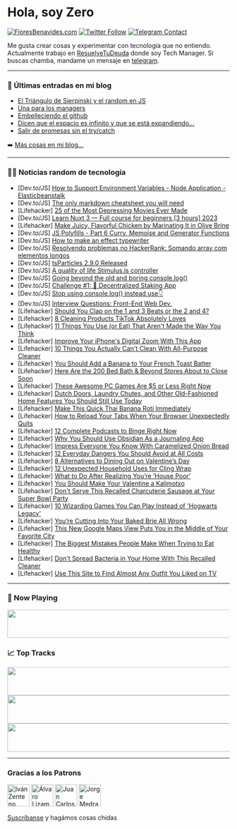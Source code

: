 # Hola, soy Zero

[![FloresBenavides.com](https://img.shields.io/website?down_message=oops&label=MiBlog&style=for-the-badge&up_message=online&url=https%3A%2F%2Ffloresbenavides.com)](https://floresbenavides.com) [![Twitter Follow](https://img.shields.io/twitter/follow/ZeroDragon?color=%231DA1F2&label=Follow&logo=twitter&logoColor=ffffff&style=for-the-badge)](https://twitter.com/zerodragon) [![Telegram Contact](https://img.shields.io/badge/escr%C3%ADbeme-ZeroDragon-%2326A5E4?style=for-the-badge&logo=telegram)](https://t.me/zerodragon)

Me gusta crear cosas y experimentar con tecnología que no entiendo.
Actualmente trabajo en [ResuelveTuDeuda](http://github.com/resuelve) donde soy Tech Manager.
Si buscas chamba, mandame un mensaje en [telegram](https://t.me/zerodragon).

---

### 📕 Últimas entradas en mi blog
<!-- BLOG-POST-LIST:START -->
- [El Triángulo de Sierpinski y el random en JS](https://floresbenavides.com/el-triangulo-de-sierpinski-y-el-random-en-js/)
- [Una para los managers](https://floresbenavides.com/una-para-los-managers/)
- [Embelleciendo el github](https://floresbenavides.com/embelleciendo-el-github/)
- [Dicen que el espacio es infinito y que se está expandiendo…](https://floresbenavides.com/dicen-que-el-espacio-es-infinito-y-que-se-esta-expandiendo/)
- [Salir de promesas sin el try/catch](https://floresbenavides.com/salir-de-promesas-sin-el-try-catch/)
<!-- BLOG-POST-LIST:END -->

➡️ [Más cosas en mi blog...](https://floresbenavides.com)

---

### 👨‍💻 Noticias random de tecnología
<!-- TECH-POSTS:START -->
- [Dev.to/JS] [How to Support Environment Variables - Node Application - Elasticbeanstalk](https://dev.to/sanchezg7/how-to-support-environment-variables-node-application-elasticbeanstalk-hfn)
- [Dev.to/JS] [The only markdown cheatsheet you will need](https://dev.to/acidop/the-only-markdown-cheatsheet-you-will-need-15db)
- [Lifehacker] [25 of the Most Depressing Movies Ever Made](https://lifehacker.com/25-of-the-most-depressing-movies-ever-made-1850094135)
- [Dev.to/JS] [Learn Nuxt 3 — Full course for beginners [3 hours] 2023](https://dev.to/guillaumeduhan/learn-nuxt-3-full-course-for-beginners-3-hours-2023-56f1)
- [Lifehacker] [Make Juicy, Flavorful Chicken by Marinating It in Olive Brine](https://lifehacker.com/make-juicy-flavorful-chicken-by-marinating-it-in-olive-1850096567)
- [Dev.to/JS] [JS Polyfills - Part 6 Curry, Memoise and Generator Functions](https://dev.to/uttarasriya/js-polyfills-part-6-curry-memoise-and-generator-functions-1d71)
- [Dev.to/JS] [How to make an effect typewriter](https://dev.to/ajidk16/how-to-make-an-effect-typewriter-nl6)
- [Dev.to/JS] [Resolvendo problemas no HackerRank: Somando array com elementos longos](https://dev.to/altencirsilvajr/resolvendo-problemas-no-hackerrank-somando-array-com-elementos-longos-2faj)
- [Dev.to/JS] [tsParticles 2.9.0 Released](https://dev.to/tsparticles/tsparticles-290-released-421i)
- [Dev.to/JS] [A quality of life Stimulus.js controller](https://dev.to/spinal/a-quality-of-life-stimulusjs-controller-391j)
- [Dev.to/JS] [Going beyond the old and boring console.log&lpar;&rpar;](https://dev.to/lucasrodriguez93/going-beyond-the-old-and-boring-consolelog-1l0d)
- [Dev.to/JS] [Challenge #1: 🥩 Decentralized Staking App](https://dev.to/kevinjoshi46b/challenge-1-decentralized-staking-app-3l8l)
- [Dev.to/JS] [Stop using console.log&lpar;&rpar; instead use👇](https://dev.to/iarchitsharma/stop-using-consolelog-instead-use-26b2)
- [Dev.to/JS] [Interview Questions: Front-End Web Dev.](https://dev.to/mursalfk/interview-questions-front-end-web-dev-4k9l)
- [Lifehacker] [Should You Clap on the 1 and 3 Beats or the 2 and 4?](https://lifehacker.com/should-you-clap-on-the-1-and-3-beat-or-the-2-and-4-1850096102)
- [Lifehacker] [8 Cleaning Products TikTok Absolutely Loves](https://lifehacker.com/8-cleaning-products-tiktok-absolutely-loves-1850095503)
- [Lifehacker] [11 Things You Use &lpar;or Eat&rpar; That Aren&#39;t Made the Way You Think](https://lifehacker.com/11-things-you-use-or-eat-that-arent-made-the-way-you-1850077719)
- [Lifehacker] [Improve Your iPhone&#39;s Digital Zoom With This App](https://lifehacker.com/improve-your-iphones-digital-zoom-with-this-app-1850095334)
- [Lifehacker] [10 Things You Actually Can&#39;t Clean With All-Purpose Cleaner](https://lifehacker.com/10-things-you-actually-cant-clean-with-all-purpose-clea-1850095135)
- [Lifehacker] [You Should Add a Banana to Your French Toast Batter](https://lifehacker.com/you-should-add-a-banana-to-your-french-toast-batter-1850095258)
- [Lifehacker] [Here Are the 200 Bed Bath &amp; Beyond Stores About to Close Soon](https://lifehacker.com/here-are-the-200-bed-bath-beyond-stores-about-to-clos-1850095080)
- [Lifehacker] [These Awesome PC Games Are $5 or Less Right Now](https://lifehacker.com/these-awesome-pc-games-are-5-or-less-right-now-1850094709)
- [Lifehacker] [Dutch Doors, Laundry Chutes, and Other Old-Fashioned Home Features You Should Still Use Today](https://lifehacker.com/dutch-doors-laundry-chutes-and-other-old-fashioned-ho-1850094601)
- [Lifehacker] [Make This Quick Thai Banana Roti Immediately](https://lifehacker.com/make-this-quick-thai-banana-roti-immediately-1850094469)
- [Lifehacker] [How to Reload Your Tabs When Your Browser Unexpectedly Quits](https://lifehacker.com/how-to-reload-your-tabs-when-your-browser-unexpectedly-1850093866)
- [Lifehacker] [12 Complete Podcasts to Binge Right Now](https://lifehacker.com/12-podcasts-to-binge-right-now-1850079348)
- [Lifehacker] [Why You Should Use Obsidian As a Journaling App](https://lifehacker.com/why-you-should-use-obsidian-as-a-journaling-app-1850086690)
- [Lifehacker] [Impress Everyone You Know With Caramelized Onion Bread](https://lifehacker.com/impress-everyone-you-know-with-caramelized-onion-bread-1850091432)
- [Lifehacker] [12 Everyday Dangers You Should Avoid at All Costs](https://lifehacker.com/12-everyday-dangers-you-should-avoid-at-all-costs-1850090598)
- [Lifehacker] [8 Alternatives to Dining Out on Valentine’s Day](https://lifehacker.com/8-alternatives-to-dining-out-on-valentine-s-day-1850091443)
- [Lifehacker] [12 Unexpected Household Uses for Cling Wrap](https://lifehacker.com/12-unexpected-household-uses-for-cling-wrap-1850088219)
- [Lifehacker] [What to Do After Realizing You’re ‘House Poor’](https://lifehacker.com/what-to-do-after-realizing-you-re-house-poor-1850088721)
- [Lifehacker] [You Should Make Your Valentine a Kalimotxo](https://lifehacker.com/you-should-make-your-valentine-a-kalimotxo-1850088997)
- [Lifehacker] [Don&#39;t Serve This Recalled Charcuterie Sausage at Your Super Bowl Party](https://lifehacker.com/dont-serve-this-recalled-charcuterie-sausage-at-your-su-1850089465)
- [Lifehacker] [10 Wizarding Games You Can Play Instead of &#39;Hogwarts Legacy&#39;](https://lifehacker.com/10-wizarding-games-you-can-play-instead-of-hogwarts-leg-1850089265)
- [Lifehacker] [You’re Cutting Into Your Baked Brie All Wrong](https://lifehacker.com/you-re-cutting-into-your-baked-brie-all-wrong-1850089023)
- [Lifehacker] [This New Google Maps View Puts You in the Middle of Your Favorite City](https://lifehacker.com/this-new-google-maps-view-puts-you-in-the-middle-of-you-1850089257)
- [Lifehacker] [The Biggest Mistakes People Make When Trying to Eat Healthy](https://lifehacker.com/the-biggest-mistakes-people-make-when-trying-to-eat-hea-1850089228)
- [Lifehacker] [Don&#39;t Spread Bacteria in Your Home With This Recalled Cleaner](https://lifehacker.com/dont-spread-bacteria-in-your-home-with-this-recalled-cl-1850088974)
- [Lifehacker] [Use This Site to Find Almost Any Outfit You Liked on TV](https://lifehacker.com/use-this-site-to-find-almost-any-outfit-you-liked-on-tv-1850088497)<!-- TECH-POSTS:END -->

---

### 🎵 Now Playing
<a href="https://spotify-now-playing-dun.vercel.app/now-playing?open"><img src="https://spotify-now-playing-dun.vercel.app/now-playing" width="540" height="64"></a>

### 📈 Top Tracks
<a href="https://spotify-now-playing-dun.vercel.app/top-tracks?i=1&open"><img src="https://spotify-now-playing-dun.vercel.app/top-tracks?i=1" width="540" height="64"></a>
<a href="https://spotify-now-playing-dun.vercel.app/top-tracks?i=2&open"><img src="https://spotify-now-playing-dun.vercel.app/top-tracks?i=2" width="540" height="64"></a>
<a href="https://spotify-now-playing-dun.vercel.app/top-tracks?i=3&open"><img src="https://spotify-now-playing-dun.vercel.app/top-tracks?i=3" width="540" height="64"></a>

---

### Gracias a los Patrons
[<img src="https://avatars.githubusercontent.com/u/243380?v=4" alt="Iván Zenteno" width="50px">](https://github.com/k001) [<img src="https://avatars.githubusercontent.com/u/19955639?v=4" alt="Álvaro Lizama" width="50px">](https://github.com/alvarolizama) [<img src="https://avatars.githubusercontent.com/u/2718753?v=4" alt="Juan Carlos Ruiz" width="50px">](https://github.com/JuanCrg90) [<img src="https://avatars.githubusercontent.com/u/37025?v=4" alt="Jorge Medrano" width="50px">](https://github.com/h1pp1e) 

[Suscríbanse](https://www.patreon.com/zerodragon) y hagámos cosas chidas

